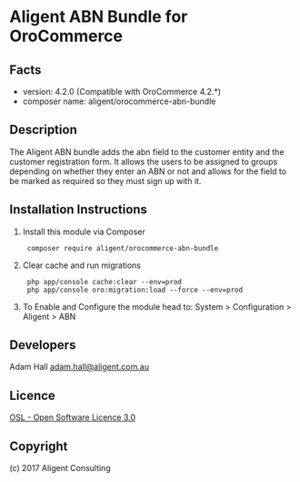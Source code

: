 Aligent ABN Bundle for OroCommerce
==============================================

Facts
-----
- version: 4.2.0 (Compatible with OroCommerce 4.2.*)
- composer name: aligent/orocommerce-abn-bundle

Description
-----------
The Aligent ABN bundle adds the abn field to the customer entity and the customer registration form. It allows the users
to be assigned to groups depending on whether they enter an ABN or not and allows for the field to be marked as required
so they must sign up with it.

Installation Instructions
-------------------------
1. Install this module via Composer

        composer require aligent/orocommerce-abn-bundle

1. Clear cache and run migrations
        
        php app/console cache:clear --env=prod
        php app/console oro:migration:load --force --env=prod
        
1. To Enable and Configure the module head to:
    System > Configuration > Aligent > ABN

Developers
---------
Adam Hall <adam.hall@aligent.com.au>

Licence
-------
[OSL - Open Software Licence 3.0](http://opensource.org/licenses/osl-3.0.php)

Copyright
---------
(c) 2017 Aligent Consulting
